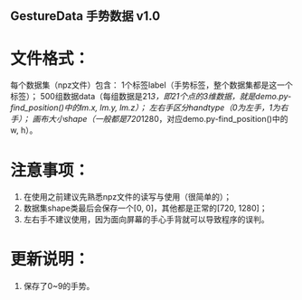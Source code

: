 ## GestureData 手势数据 v1.0
# 文件格式：
每个数据集（npz文件）包含：
1个标签label（手势标签，整个数据集都是这一个标签）；
500组数据data（每组数据是21*3，即21个点的3维数据，就是demo.py-find_position()中的lm.x, lm.y, lm.z）；
左右手区分handtype（0为左手，1为右手）；
画布大小shape（一般都是720*1280，对应demo.py-find_position()中的w, h）。

# 注意事项：
1. 在使用之前建议先熟悉npz文件的读写与使用（很简单的）；
2. 数据集shape类最后会保存一个[0, 0]，其他都是正常的[720, 1280]；
3. 左右手不建议使用，因为面向屏幕的手心手背就可以导致程序的误判。

# 更新说明：
1. 保存了0~9的手势。
